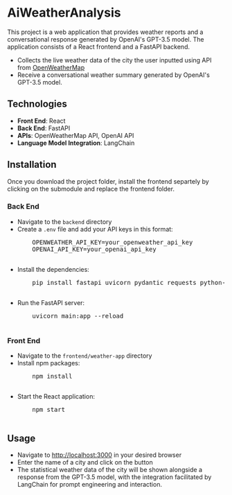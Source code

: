 <h1>AiWeatherAnalysis</h1>
<p>This project is a web application that provides weather reports and a conversational response generated by OpenAI's GPT-3.5 model. The application consists of a React frontend and a FastAPI backend.</p>

<ul>
  <li>Collects the live weather data of the city the user inputted using API from <a href="https://openweathermap.org/">OpenWeatherMap</a></li>
  <li>Receive a conversational weather summary generated by OpenAI's GPT-3.5 model.</li>
</ul>

<h2>Technologies</h2>

<ul>
  <li><strong>Front End</strong>: React</li>
  <li><strong>Back End</strong>: FastAPI</li>
  <li><strong>APIs</strong>: OpenWeatherMap API, OpenAI API</li>
  <li><strong>Language Model Integration</strong>: LangChain</li>
</ul>

<h2>Installation</h2>
Once you download the project folder, install the frontend separtely by clicking on the submodule and replace the frontend folder.
<h3>Back End</h3>

<ul>
  <li>Navigate to the <code>backend</code> directory</li>
  <li>Create a <code>.env</code> file and add your API keys in this format:
    <pre>
    OPENWEATHER_API_KEY=your_openweather_api_key
    OPENAI_API_KEY=your_openai_api_key
    </pre>
  </li>
  <li>Install the dependencies:
    <pre>
    pip install fastapi uvicorn pydantic requests python-dotenv langchain-openai
    </pre>
  </li>
  <li>Run the FastAPI server:
    <pre>
    uvicorn main:app --reload
    </pre>
  </li>
</ul>

<h3>Front End</h3>

<ul>
  <li>Navigate to the <code>frontend/weather-app</code> directory</li>
  <li>Install npm packages:
    <pre>
    npm install
    </pre>
  </li>
  <li>Start the React application:
    <pre>
    npm start
    </pre>
  </li>
</ul>

<h2>Usage</h2>

<ul>
  <li>Navigate to <a href="http://localhost:3000">http://localhost:3000</a> in your desired browser</li>
  <li>Enter the name of a city and click on the button</li>
  <li>The statistical weather data of the city will be shown alongside a response from the GPT-3.5 model, with the integration facilitated by LangChain for prompt engineering and interaction.</li>
</ul>
